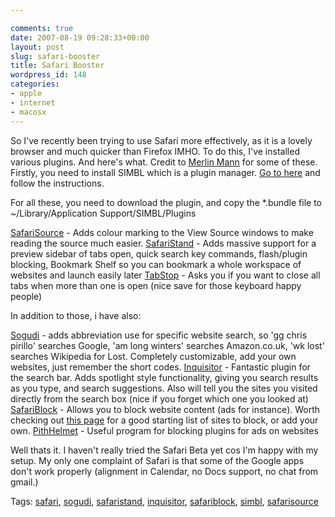 ```yaml
---

comments: true
date: 2007-08-19 09:28:33+00:00
layout: post
slug: safari-booster
title: Safari Booster
wordpress_id: 148
categories:
- apple
- internet
- macosx
---
```


So I've recently been trying to use Safari more effectively, as it is a lovely browser and much quicker than Firefox IMHO. To do this, I've installed various plugins. And here's what. Credit to [Merlin Mann](http://43folders.com/tags/safari) for some of these.
Firstly, you need to install SIMBL which is a plugin manager. [Go to here](http://www.culater.net/software/SIMBL/SIMBL.php) and follow the instructions.




For all these, you need to download the plugin, and copy the *.bundle file to ~/Library/Application Support/SIMBL/Plugins




[SafariSource](http://www.tildesoft.com/Misc.html) - Adds colour marking to the View Source windows to make reading the source much easier.
[SafariStand](http://hetima.com/safari/stand-e.html) - Adds massive support for a preview sidebar of tabs open, quick search key commands, flash/plugin blocking, Bookmark Shelf so you can bookmark a whole workspace of websites and launch easily later
[TabStop](http://nukethemfromorbit.com/applications/TabStop.html) - Asks you if you want to close all tabs when more than one is open (nice save for those keyboard happy people)




In addition to those, i have also:




[Sogudi](http://www.kitzkikz.com/Sogudi) - adds abbreviation use for specific website search, so 'gg chris pirillo' searches Google, 'am long winters' searches Amazon.co.uk, 'wk lost' searches Wikipedia for Lost. Completely customizable, add your own websites, just remember the short codes.
[Inquisitor](http://www.inquisitorx.com/safari/) - Fantastic plugin for the search bar. Adds spotlight style functionality, giving you search results as you type, and search suggestions. Also will tell you the sites you visited directly from the search box (nice if you forget which one you looked at)
[SafariBlock](http://fsbsoftware.com/) - Allows you to block website content (ads for instance). Worth checking out [this page](http://www.coppit.org/blog/archives/177) for a good starting list of sites to block, or add your own.
[PithHelmet](http://www.culater.net/software/PithHelmet/PithHelmet.php) - Useful program for blocking plugins for ads on websites




Well thats it. I haven't really tried the Safari Beta yet cos I'm happy with my setup. My only one complaint of Safari is that some of the Google apps don't work properly (alignment in Calendar, no Docs support, no chat from gmail.)




Tags: [safari](http://technorati.com/tags/safari), [sogudi](http://technorati.com/tags/sogudi), [safaristand](http://technorati.com/tags/safaristand), [inquisitor](http://technorati.com/tags/inquisitor), [safariblock](http://technorati.com/tags/safariblock), [simbl](http://technorati.com/tags/simbl), [safarisource](http://technorati.com/tags/safarisource)
